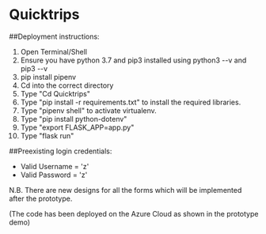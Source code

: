 # Quicktrips

##Deployment instructions:
1. Open Terminal/Shell
2. Ensure you have python 3.7 and pip3 installed using python3 --v and pip3 --v
3. pip install pipenv
4. Cd into the correct directory
5. Type "Cd Quicktrips"
4. Type "pip install -r requirements.txt" to install the required libraries.
5. Type "pipenv shell" to activate virtualenv.
6. Type "pip install python-dotenv"
7. Type "export FLASK_APP=app.py"
8. Type "flask run"


##Preexisting login credentials:
- Valid Username = 'z'
- Valid Password = 'z'



N.B. There are new designs for all the forms which will be implemented after the prototype.


(The code has been deployed on the Azure Cloud as shown in the prototype demo)



